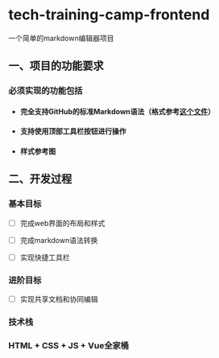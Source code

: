 # tech-training-camp-frontend

一个简单的markdown编辑器项目

## 一、项目的功能要求

### 必须实现的功能包括

- #### **完全支持GitHub的标准Markdown语法**（格式参考[这个文件](https://github.github.com/gfm/)）

- #### **支持使用顶部工具栏按钮进行操作**

- #### **样式参考图**

## 二、开发过程

### 基本目标

- [ ]  完成web界面的布局和样式

- [ ]  完成markdown语法转换

- [ ]  实现快捷工具栏

### 进阶目标

- [ ] 实现共享文档和协同编辑

### 技术栈

### 	HTML + CSS + JS + Vue全家桶




